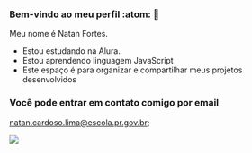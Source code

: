 ### Bem-vindo ao meu perfil :atom: 👋

Meu nome é Natan Fortes.

- Estou estudando na Alura.
- Estou aprendendo linguagem JavaScript
- Este espaço é para organizar e compartilhar meus projetos desenvolvidos

### Você pode entrar em contato comigo por email

natan.cardoso.lima@escola.pr.gov.br;

 ![](https://media.tenor.com/HpVRhoeRYaoAAAAd/minecraft.gif)
